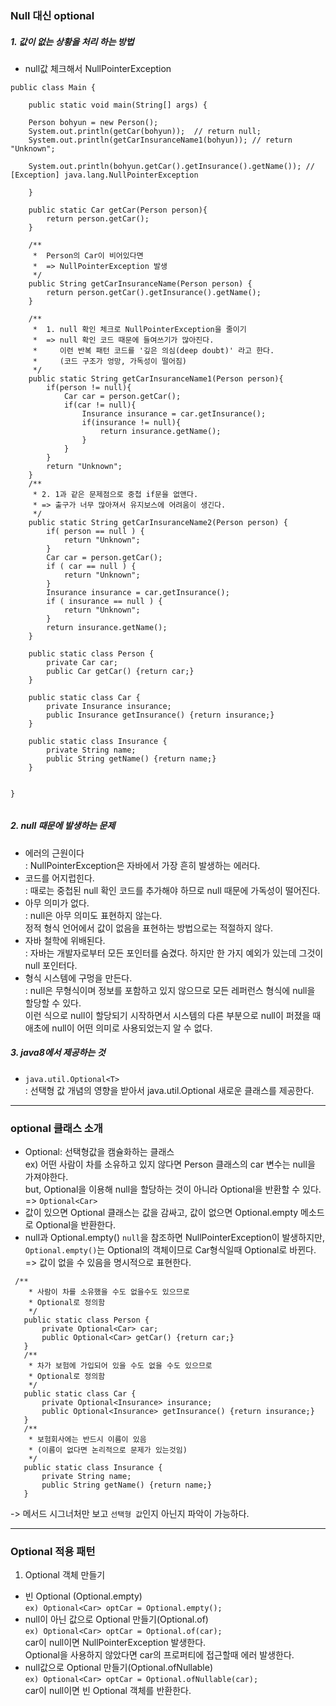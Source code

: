 ### Null 대신 optional

##### 1. 값이 없는 상황을 처리 하는 방법  
- null값 체크해서 NullPointerException  

```  
public class Main {
	 
	public static void main(String[] args) {
		
	Person bohyun = new Person(); 
	System.out.println(getCar(bohyun));  // return null;
	System.out.println(getCarInsuranceName1(bohyun)); // return "Unknown";
	
	System.out.println(bohyun.getCar().getInsurance().getName()); // [Exception] java.lang.NullPointerException
		
	}
	
	public static Car getCar(Person person){
		return person.getCar();
	}
	
	/**
	 *  Person의 Car이 비어있다면
	 *  => NullPointerException 발생
	 */
	public String getCarInsuranceName(Person person) {
		return person.getCar().getInsurance().getName();
	}
	
	/**
	 *  1. null 확인 체크로 NullPointerException을 줄이기  
	 *  => null 확인 코드 때문에 들여쓰기가 많아진다.
	 *     이런 반복 패턴 코드를 '깊은 의심(deep doubt)' 라고 한다.
	 *     (코드 구조가 엉망, 가독성이 떨어짐)
	 */
	public static String getCarInsuranceName1(Person person){
		if(person != null){
			Car car = person.getCar();
			if(car != null){
				Insurance insurance = car.getInsurance();
				if(insurance != null){
					return insurance.getName();
				}		
			}
		}
		return "Unknown";
	}
	/**
	 * 2. 1과 같은 문제점으로 중첩 if문을 없앤다.
	 * => 출구가 너무 많아져서 유지보스에 어려움이 생긴다.
	 */
	public static String getCarInsuranceName2(Person person) {
		if( person == null ) {
			return "Unknown";
		}
		Car car = person.getCar();
		if ( car == null ) {
			return "Unknown";
		}
		Insurance insurance = car.getInsurance();
		if ( insurance == null ) {
			return "Unknown";
		}
		return insurance.getName();
	}

	public static class Person {
		private Car car;
		public Car getCar() {return car;}
	}
	
	public static class Car {
		private Insurance insurance;
		public Insurance getInsurance() {return insurance;}
	}
	
	public static class Insurance {
		private String name;
		public String getName() {return name;}
	}

	
}


```  
  
##### 2. null 때문에 발생하는 문제
 - 에러의 근원이다  
  : NullPointerException은 자바에서 가장 흔히 발생하는 에러다.  
 - 코드를 어지럽힌다.  
  : 때로는 중첩된 null 확인 코드를 추가해야 하므로 null 때문에 가독성이 떨어진다.  
 - 아무 의미가 없다.  
  : null은 아무 의미도 표현하지 않는다.   
   정적 형식 언어에서 값이 없음을 표현하는 방법으로는 적절하지 않다.  
 - 자바 철학에 위배된다.  
  : 자바는 개발자로부터 모든 포인터를 숨겼다. 하지만 한 가지 예외가 있는데 그것이 null 포인터다.  
 - 형식 시스템에 구멍을 만든다.  
  : null은 무형식이며 정보를 포함하고 있지 않으므로 모든 레퍼런스 형식에 null을 할당할 수 있다.  
    이런 식으로 null이 할당되기 시작하면서 시스템의 다른 부분으로 null이 퍼졌을 때 애초에 null이 어떤 의미로 사용되었는지 알 수 없다.  

##### 3. java8에서 제공하는 것
- `java.util.Optional<T>`  
: 선택형 값 개념의 영향을 받아서 java.util.Optional<T> 새로운 클래스를 제공한다.  

-------------------------------------------------------------------------------------------------------------
### optional 클래스 소개  
- Optional: 선택형값을 캠슐화하는 클래스  
 ex) 어떤 사람이 차를 소유하고 있지 않다면 Person 클래스의 car 변수는 null을 가져야한다.  
    but, Optional을 이용해 null을 할당하는 것이 아니라 Optional을 반환할 수 있다. => `Optional<Car> ` 
- 값이 있으면 Optional 클래스는 값을 감싸고, 값이 없으면 Optional.empty 메소드로 Optional을 반환한다.
- null과 Optional.empty() 
 `null`을 참조하면 NullPointerException이 발생하지만,  
 `Optional.empty()`는 Optional의 객체이므로 Car형식일때 Optional<Car>로 바뀐다. => 값이 없을 수 있음을 명시적으로 표현한다.  
   
 ```    
  /**
	 * 사람이 차를 소유했을 수도 없을수도 있으므로
	 * Optional로 정의함
	 */
	public static class Person {
		private Optional<Car> car;
		public Optional<Car> getCar() {return car;}
	}
	/**
	 * 차가 보험에 가입되어 있을 수도 없을 수도 있으므로 
	 * Optional로 정의함
	 */
	public static class Car {
		private Optional<Insurance> insurance;
		public Optional<Insurance> getInsurance() {return insurance;}
	}
	/**
	 * 보험회사에는 반드시 이름이 있음  
	 * (이름이 없다면 논리적으로 문제가 있는것임)
	 */
	public static class Insurance {
		private String name;
		public String getName() {return name;}
	}
 ```  
 
 -> 메서드 시그너처만 보고 `선택형 값`인지 아닌지 파악이 가능하다.  
 
 ---------------------------------------------------------------------------------------------------------------------
 
 ### Optional 적용 패턴  
 1. Optional 객체 만들기  
 - 빈 Optional (Optional.empty)  
 `ex) Optional<Car> optCar = Optional.empty();`  
 - null이 아닌 값으로 Optional 만들기(Optional.of)  
 `ex) Optional<Car> optCar = Optional.of(car);`  
 car이 null이면 NullPointerException 발생한다.  
 Optional을 사용하지 않았다면 car의 프로퍼티에 접근할때 에러 발생한다.  
 - null값으로 Optional 만들기(Optional.ofNullable)    
 `ex) Optional<Car> optCar = Optional.ofNullable(car);`  
 car이 null이면 빈 Optional 객체를 반환한다.  
 
 
 



